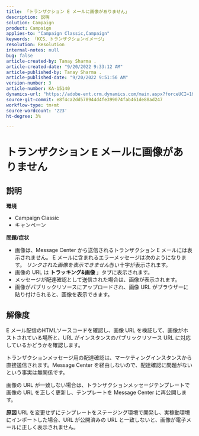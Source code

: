 ```yaml
---
title: 「トランザクション E メールに画像がありません」
description: 説明
solution: Campaign
product: Campaign
applies-to: "Campaign Classic,Campaign"
keywords: 「KCS、トランザクションイメージ」
resolution: Resolution
internal-notes: null
bug: false
article-created-by: Tanay Sharma .
article-created-date: "9/20/2022 9:33:12 AM"
article-published-by: Tanay Sharma .
article-published-date: "9/20/2022 9:51:56 AM"
version-number: 3
article-number: KA-15140
dynamics-url: "https://adobe-ent.crm.dynamics.com/main.aspx?forceUCI=1&pagetype=entityrecord&etn=knowledgearticle&id=961ae13a-c738-ed11-9db1-002248086735"
source-git-commit: e8f4ca2dd578944d4fe399074fab461de88ad247
workflow-type: tm+mt
source-wordcount: '223'
ht-degree: 3%

---
```


# トランザクション E メールに画像がありません

## 説明

<b>環境</b>
- Campaign Classic
- キャンペーン



<b>問題/症状</b>
- 画像は、Message Center から送信されるトランザクション E メールには表示されません。 E メールに含まれるエラーメッセージは次のようになります。 *リンクされた画像を表示できません*&#x200B;赤い十字が表示されます。
- 画像の URL は <b>トラッキング&amp;画像 </b>」タブに表示されます。
- メッセージが配達確認として送信された場合は、画像が表示されます。
- 画像がパブリックリソースにアップロードされ、画像 URL がブラウザーに貼り付けられると、画像を表示できます。



## 解像度






E メール配信のHTMLソースコードを確認し、画像 URL を検証して、画像がホストされている場所と、URL がインスタンスのパブリックリソース URL に対応しているかどうかを確認します。



トランザクションメッセージ用の配達確認は、マーケティングインスタンスから直接送信されます。Message Center を経由しないので、配達確認に問題がないという事実は無関係です。



画像の URL が一致しない場合は、トランザクションメッセージテンプレートで画像の URL を正しく更新し、テンプレートを Message Center に再公開します。


<b>原因</b>
URL を変更せずにテンプレートをステージング環境で開発し、実稼動環境にインポートした場合、URL が公開済みの URL と一致しないと、画像が電子メールに正しく表示されません。




